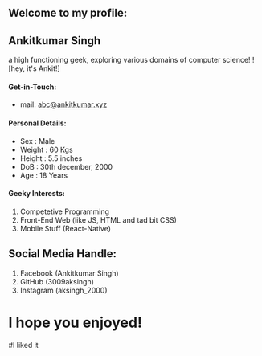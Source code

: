 ## Welcome to my profile:

## Ankitkumar Singh
a high functioning geek, exploring various domains of computer science!
![hey, it's Ankit!]

#### Get-in-Touch:
- mail: [abc@ankitkumar.xyz](mailto:abc@ankitkumar.xyz)

#### Personal Details:
- Sex    : Male
- Weight : 60 Kgs
- Height : 5.5 inches
- DoB    : 30th december, 2000
- Age    : 18 Years

#### Geeky Interests:
1. Competetive Programming
2. Front-End Web (like JS, HTML and tad bit CSS)
3. Mobile Stuff (React-Native)

## Social Media Handle:
1. Facebook (Ankitkumar Singh)
2. GitHub (3009aksingh)
3. Instagram (aksingh_2000)

# I hope you enjoyed!
#I liked it
